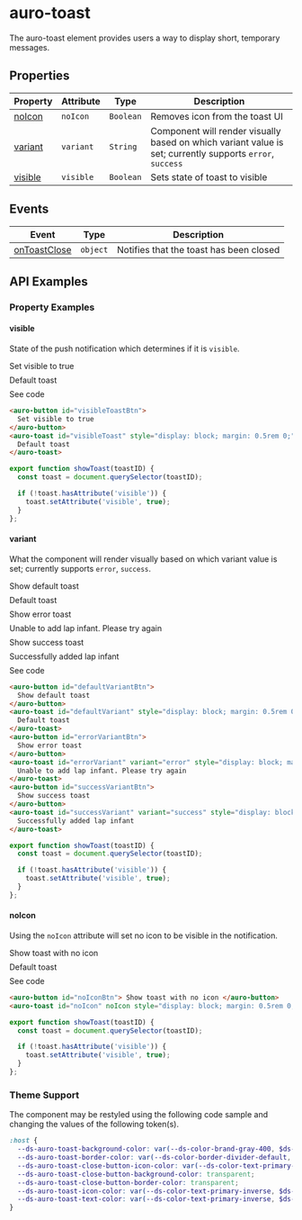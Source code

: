 <!-- AURO-GENERATED-CONTENT:START (FILE:src=./../api.md) -->
<!-- The below content is automatically added from ./../api.md -->

# auro-toast

The auro-toast element provides users a way to display short, temporary messages.

## Properties

| Property  | Attribute | Type      | Description                                      |
|-----------|-----------|-----------|--------------------------------------------------|
| [noIcon](#noIcon)  | `noIcon`  | `Boolean` | Removes icon from the toast UI                   |
| [variant](#variant) | `variant` | `String`  | Component will render visually based on which variant value is set; currently supports `error`, `success` |
| [visible](#visible) | `visible` | `Boolean` | Sets state of toast to visible                   |

## Events

| Event          | Type     | Description                             |
|----------------|----------|-----------------------------------------|
| [onToastClose](#onToastClose) | `object` | Notifies that the toast has been closed |
<!-- AURO-GENERATED-CONTENT:END -->

## API Examples

### Property Examples

#### visible

State of the push notification which determines if it is `visible`.

<div class="exampleWrapper">
  <!-- AURO-GENERATED-CONTENT:START (FILE:src=./../../apiExamples/visible.html) -->
  <!-- The below content is automatically added from ./../../apiExamples/visible.html -->
  <auro-button id="visibleToastBtn">
    Set visible to true
  </auro-button>
  <auro-toast id="visibleToast" style="display: block; margin: 0.5rem 0;">
    Default toast
  </auro-toast>
  <!-- AURO-GENERATED-CONTENT:END -->
</div>
<auro-accordion alignRight>
  <span slot="trigger">See code</span>
<!-- AURO-GENERATED-CONTENT:START (CODE:src=./../../apiExamples/visible.html) -->
<!-- The below code snippet is automatically added from ./../../apiExamples/visible.html -->

```html
<auro-button id="visibleToastBtn">
  Set visible to true
</auro-button>
<auro-toast id="visibleToast" style="display: block; margin: 0.5rem 0;">
  Default toast
</auro-toast>
```
<!-- AURO-GENERATED-CONTENT:END -->
<!-- AURO-GENERATED-CONTENT:START (CODE:src=./../../apiExamples/showToast.js) -->
<!-- The below code snippet is automatically added from ./../../apiExamples/showToast.js -->

```js
export function showToast(toastID) {
  const toast = document.querySelector(toastID);

  if (!toast.hasAttribute('visible')) {
    toast.setAttribute('visible', true);
  }
};
```
<!-- AURO-GENERATED-CONTENT:END -->
</auro-accordion>

#### variant

What the component will render visually based on which variant value is set; currently supports `error`, `success`.

<div class="exampleWrapper">
  <!-- AURO-GENERATED-CONTENT:START (FILE:src=./../../apiExamples/variant.html) -->
  <!-- The below content is automatically added from ./../../apiExamples/variant.html -->
  <auro-button id="defaultVariantBtn">
    Show default toast
  </auro-button>
  <auro-toast id="defaultVariant" style="display: block; margin: 0.5rem 0;">
    Default toast
  </auro-toast>
  <auro-button id="errorVariantBtn">
    Show error toast
  </auro-button>
  <auro-toast id="errorVariant" variant="error" style="display: block; margin: 0.5rem 0;">
    Unable to add lap infant. Please try again
  </auro-toast>
  <auro-button id="successVariantBtn">
    Show success toast
  </auro-button>
  <auro-toast id="successVariant" variant="success" style="display: block; margin: 0.5rem 0;">
    Successfully added lap infant
  </auro-toast>
  <!-- AURO-GENERATED-CONTENT:END -->
</div>
<auro-accordion alignRight>
  <span slot="trigger">See code</span>
<!-- AURO-GENERATED-CONTENT:START (CODE:src=./../../apiExamples/variant.html) -->
<!-- The below code snippet is automatically added from ./../../apiExamples/variant.html -->

```html
<auro-button id="defaultVariantBtn">
  Show default toast
</auro-button>
<auro-toast id="defaultVariant" style="display: block; margin: 0.5rem 0;">
  Default toast
</auro-toast>
<auro-button id="errorVariantBtn">
  Show error toast
</auro-button>
<auro-toast id="errorVariant" variant="error" style="display: block; margin: 0.5rem 0;">
  Unable to add lap infant. Please try again
</auro-toast>
<auro-button id="successVariantBtn">
  Show success toast
</auro-button>
<auro-toast id="successVariant" variant="success" style="display: block; margin: 0.5rem 0;">
  Successfully added lap infant
</auro-toast>
```
<!-- AURO-GENERATED-CONTENT:END -->
<!-- AURO-GENERATED-CONTENT:START (CODE:src=./../../apiExamples/showToast.js) -->
<!-- The below code snippet is automatically added from ./../../apiExamples/showToast.js -->

```js
export function showToast(toastID) {
  const toast = document.querySelector(toastID);

  if (!toast.hasAttribute('visible')) {
    toast.setAttribute('visible', true);
  }
};
```
<!-- AURO-GENERATED-CONTENT:END -->
</auro-accordion>

#### noIcon

Using the `noIcon` attribute will set no icon to be visible in the notification.

<div class="exampleWrapper">
  <!-- AURO-GENERATED-CONTENT:START (FILE:src=./../../apiExamples/noIcon.html) -->
  <!-- The below content is automatically added from ./../../apiExamples/noIcon.html -->
  <auro-button id="noIconBtn"> Show toast with no icon </auro-button>
  <auro-toast id="noIcon" noIcon style="display: block; margin: 0.5rem 0;"> Default toast </auro-toast>
  <!-- AURO-GENERATED-CONTENT:END -->
</div>
<auro-accordion alignRight>
  <span slot="trigger">See code</span>
<!-- AURO-GENERATED-CONTENT:START (CODE:src=./../../apiExamples/noIcon.html) -->
<!-- The below code snippet is automatically added from ./../../apiExamples/noIcon.html -->

```html
<auro-button id="noIconBtn"> Show toast with no icon </auro-button>
<auro-toast id="noIcon" noIcon style="display: block; margin: 0.5rem 0;"> Default toast </auro-toast>
```
<!-- AURO-GENERATED-CONTENT:END -->
<!-- AURO-GENERATED-CONTENT:START (CODE:src=./../../apiExamples/showToast.js) -->
<!-- The below code snippet is automatically added from ./../../apiExamples/showToast.js -->

```js
export function showToast(toastID) {
  const toast = document.querySelector(toastID);

  if (!toast.hasAttribute('visible')) {
    toast.setAttribute('visible', true);
  }
};
```
<!-- AURO-GENERATED-CONTENT:END -->
</auro-accordion>

### Theme Support

The component may be restyled using the following code sample and changing the values of the following token(s).

<!-- AURO-GENERATED-CONTENT:START (CODE:src=./../../src/tokens.scss) -->
<!-- The below code snippet is automatically added from ./../../src/tokens.scss -->

```scss
:host {
  --ds-auro-toast-background-color: var(--ds-color-brand-gray-400, $ds-color-brand-gray-400);
  --ds-auro-toast-border-color: var(--ds-color-border-divider-default, $ds-color-border-divider-default);
  --ds-auro-toast-close-button-icon-color: var(--ds-color-text-primary-inverse, $ds-color-text-primary-inverse);
  --ds-auro-toast-close-button-background-color: transparent;
  --ds-auro-toast-close-button-border-color: transparent;
  --ds-auro-toast-icon-color: var(--ds-color-text-primary-inverse, $ds-color-text-primary-inverse);
  --ds-auro-toast-text-color: var(--ds-color-text-primary-inverse, $ds-color-text-primary-inverse);
}
```
<!-- AURO-GENERATED-CONTENT:END -->
